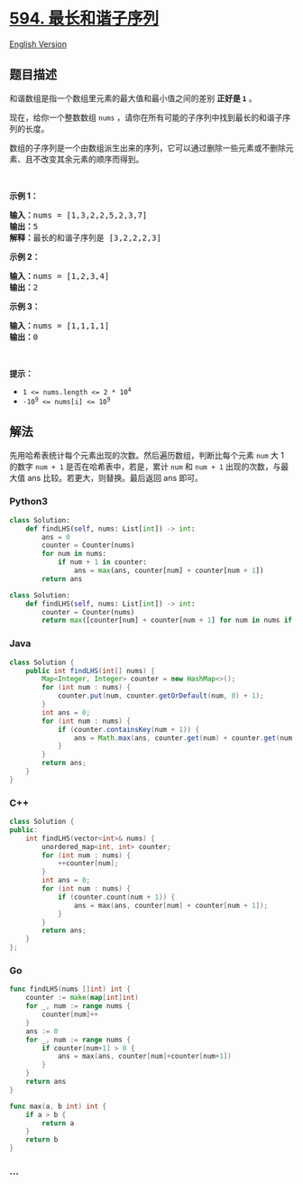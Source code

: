 # [594. 最长和谐子序列](https://leetcode.cn/problems/longest-harmonious-subsequence)

[English Version](/solution/0500-0599/0594.Longest%20Harmonious%20Subsequence/README_EN.md)

## 题目描述

<!-- 这里写题目描述 -->

<p>和谐数组是指一个数组里元素的最大值和最小值之间的差别 <strong>正好是 <code>1</code></strong> 。</p>

<p>现在，给你一个整数数组 <code>nums</code> ，请你在所有可能的子序列中找到最长的和谐子序列的长度。</p>

<p>数组的子序列是一个由数组派生出来的序列，它可以通过删除一些元素或不删除元素、且不改变其余元素的顺序而得到。</p>

<p> </p>

<p><strong>示例 1：</strong></p>

<pre>
<strong>输入：</strong>nums = [1,3,2,2,5,2,3,7]
<strong>输出：</strong>5
<strong>解释：</strong>最长的和谐子序列是 [3,2,2,2,3]
</pre>

<p><strong>示例 2：</strong></p>

<pre>
<strong>输入：</strong>nums = [1,2,3,4]
<strong>输出：</strong>2
</pre>

<p><strong>示例 3：</strong></p>

<pre>
<strong>输入：</strong>nums = [1,1,1,1]
<strong>输出：</strong>0
</pre>

<p> </p>

<p><strong>提示：</strong></p>

<ul>
	<li><code>1 <= nums.length <= 2 * 10<sup>4</sup></code></li>
	<li><code>-10<sup>9</sup> <= nums[i] <= 10<sup>9</sup></code></li>
</ul>

## 解法

<!-- 这里可写通用的实现逻辑 -->

先用哈希表统计每个元素出现的次数。然后遍历数组，判断比每个元素 `num` 大 1 的数字 `num + 1` 是否在哈希表中，若是，累计 `num` 和 `num + 1` 出现的次数，与最大值 ans 比较。若更大，则替换。最后返回 ans 即可。

<!-- tabs:start -->

### **Python3**

<!-- 这里可写当前语言的特殊实现逻辑 -->

```python
class Solution:
    def findLHS(self, nums: List[int]) -> int:
        ans = 0
        counter = Counter(nums)
        for num in nums:
            if num + 1 in counter:
                ans = max(ans, counter[num] + counter[num + 1])
        return ans
```

```python
class Solution:
    def findLHS(self, nums: List[int]) -> int:
        counter = Counter(nums)
        return max([counter[num] + counter[num + 1] for num in nums if num + 1 in counter], default=0)
```

### **Java**

<!-- 这里可写当前语言的特殊实现逻辑 -->

```java
class Solution {
    public int findLHS(int[] nums) {
        Map<Integer, Integer> counter = new HashMap<>();
        for (int num : nums) {
            counter.put(num, counter.getOrDefault(num, 0) + 1);
        }
        int ans = 0;
        for (int num : nums) {
            if (counter.containsKey(num + 1)) {
                ans = Math.max(ans, counter.get(num) + counter.get(num + 1));
            }
        }
        return ans;
    }
}
```

### **C++**

```cpp
class Solution {
public:
    int findLHS(vector<int>& nums) {
        unordered_map<int, int> counter;
        for (int num : nums) {
            ++counter[num];
        }
        int ans = 0;
        for (int num : nums) {
            if (counter.count(num + 1)) {
                ans = max(ans, counter[num] + counter[num + 1]);
            }
        }
        return ans;
    }
};
```

### **Go**

```go
func findLHS(nums []int) int {
	counter := make(map[int]int)
	for _, num := range nums {
		counter[num]++
	}
	ans := 0
	for _, num := range nums {
		if counter[num+1] > 0 {
			ans = max(ans, counter[num]+counter[num+1])
		}
	}
	return ans
}

func max(a, b int) int {
	if a > b {
		return a
	}
	return b
}
```

### **...**

```

```

<!-- tabs:end -->
